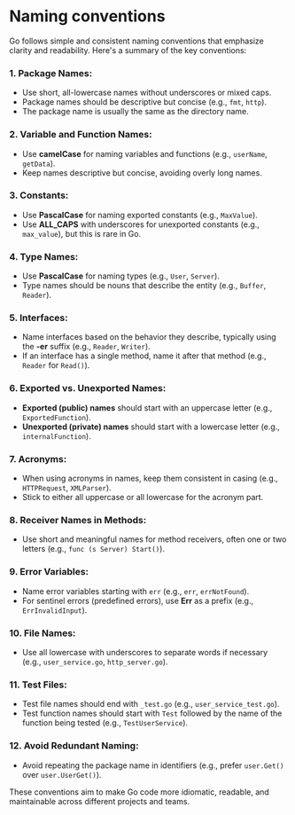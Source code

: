 # Naming conventions

Go follows simple and consistent naming conventions that emphasize clarity and readability. Here's a summary of the key conventions:

### 1. **Package Names:**
   - Use short, all-lowercase names without underscores or mixed caps.
   - Package names should be descriptive but concise (e.g., `fmt`, `http`).
   - The package name is usually the same as the directory name.

### 2. **Variable and Function Names:**
   - Use **camelCase** for naming variables and functions (e.g., `userName`, `getData`).
   - Keep names descriptive but concise, avoiding overly long names.

### 3. **Constants:**
   - Use **PascalCase** for naming exported constants (e.g., `MaxValue`).
   - Use **ALL_CAPS** with underscores for unexported constants (e.g., `max_value`), but this is rare in Go.

### 4. **Type Names:**
   - Use **PascalCase** for naming types (e.g., `User`, `Server`).
   - Type names should be nouns that describe the entity (e.g., `Buffer`, `Reader`).

### 5. **Interfaces:**
   - Name interfaces based on the behavior they describe, typically using the **-er** suffix (e.g., `Reader`, `Writer`).
   - If an interface has a single method, name it after that method (e.g., `Reader` for `Read()`).

### 6. **Exported vs. Unexported Names:**
   - **Exported (public) names** should start with an uppercase letter (e.g., `ExportedFunction`).
   - **Unexported (private) names** should start with a lowercase letter (e.g., `internalFunction`).

### 7. **Acronyms:**
   - When using acronyms in names, keep them consistent in casing (e.g., `HTTPRequest`, `XMLParser`).
   - Stick to either all uppercase or all lowercase for the acronym part.

### 8. **Receiver Names in Methods:**
   - Use short and meaningful names for method receivers, often one or two letters (e.g., `func (s Server) Start()`).

### 9. **Error Variables:**
   - Name error variables starting with `err` (e.g., `err`, `errNotFound`).
   - For sentinel errors (predefined errors), use **Err** as a prefix (e.g., `ErrInvalidInput`).

### 10. **File Names:**
   - Use all lowercase with underscores to separate words if necessary (e.g., `user_service.go`, `http_server.go`).

### 11. **Test Files:**
   - Test file names should end with `_test.go` (e.g., `user_service_test.go`).
   - Test function names should start with `Test` followed by the name of the function being tested (e.g., `TestUserService`).

### 12. **Avoid Redundant Naming:**
   - Avoid repeating the package name in identifiers (e.g., prefer `user.Get()` over `user.UserGet()`).

These conventions aim to make Go code more idiomatic, readable, and maintainable across different projects and teams.